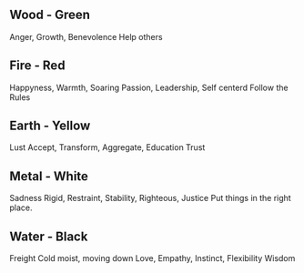 Wood - Green
------------
Anger, Growth, Benevolence
Help others

Fire - Red
----------
Happyness, Warmth, Soaring
Passion, Leadership, Self centerd
Follow the Rules

Earth - Yellow
--------------
Lust
Accept, Transform, Aggregate, Education
Trust

Metal - White
-------------
Sadness
Rigid, Restraint, Stability, Righteous, Justice
Put things in the right place.


Water - Black
-------------
Freight
Cold moist, moving down
Love, Empathy, Instinct, Flexibility
Wisdom
